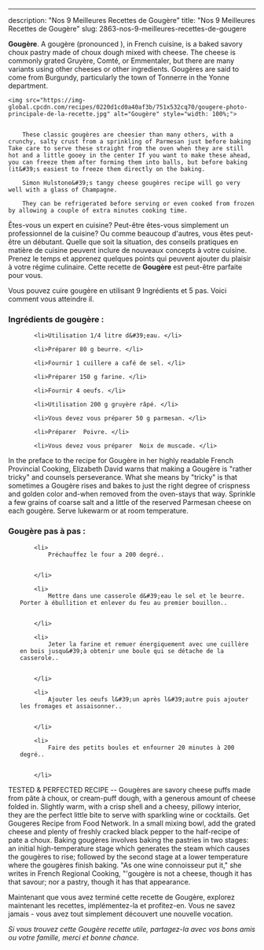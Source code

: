 ---
description: "Nos 9 Meilleures Recettes de Gougère"
title: "Nos 9 Meilleures Recettes de Gougère"
slug: 2863-nos-9-meilleures-recettes-de-gougere

<p>
	<strong>Gougère</strong>. 
	A gougère (pronounced ), in French cuisine, is a baked savory choux pastry made of choux dough mixed with cheese. The cheese is commonly grated Gruyère, Comté, or Emmentaler, but there are many variants using other cheeses or other ingredients. Gougères are said to come from Burgundy, particularly the town of Tonnerre in the Yonne department.
</p>
<p>
	
	<img src="https://img-global.cpcdn.com/recipes/0220d1cd0a40af3b/751x532cq70/gougere-photo-principale-de-la-recette.jpg" alt="Gougère" style="width: 100%;">
	
	
		These classic gougères are cheesier than many others, with a crunchy, salty crust from a sprinkling of Parmesan just before baking Take care to serve these straight from the oven when they are still hot and a little gooey in the center If you want to make these ahead, you can freeze them after forming them into balls, but before baking (it&#39;s easiest to freeze them directly on the baking.
	
		Simon Hulstone&#39;s tangy cheese gougères recipe will go very well with a glass of Champagne.
	
		They can be refrigerated before serving or even cooked from frozen by allowing a couple of extra minutes cooking time.
	
</p>

Êtes-vous un expert en cuisine? Peut-être êtes-vous simplement un professionnel de la cuisine? Ou comme beaucoup d'autres, vous êtes peut-être un débutant. Quelle que soit la situation, des conseils pratiques en matière de cuisine peuvent inclure de nouveaux concepts à votre cuisine. Prenez le temps et apprenez quelques points qui peuvent ajouter du plaisir à votre régime culinaire. Cette recette de <strong> Gougère </strong> est peut-être parfaite pour vous.

<!--inarticleads1-->

Vous pouvez cuire gougère en utilisant 9 Ingrédients et 5 pas. Voici comment vous atteindre il.

<h3>Ingrédients de gougère :</h3>

<ol>
	
		<li>Utilisation 1/4 litre d&#39;eau. </li>
	
		<li>Préparer 80 g beurre. </li>
	
		<li>Fournir 1 cuillere a café de sel. </li>
	
		<li>Préparer 150 g farine. </li>
	
		<li>Fournir 4 oeufs. </li>
	
		<li>Utilisation 200 g gruyère râpé. </li>
	
		<li>Vous devez vous préparer 50 g parmesan. </li>
	
		<li>Préparer  Poivre. </li>
	
		<li>Vous devez vous préparer  Noix de muscade. </li>
	
</ol>

In the preface to the recipe for Gougère in her highly readable French Provincial Cooking, Elizabeth David warns that making a Gougère is &#34;rather tricky&#34; and counsels perseverance. What she means by &#34;tricky&#34; is that sometimes a Gougère rises and bakes to just the right degree of crispness and golden color and-when removed from the oven-stays that way. Sprinkle a few grains of coarse salt and a little of the reserved Parmesan cheese on each gougère. Serve lukewarm or at room temperature. 

<!--inarticleads2-->

<h3>Gougère pas à pas :</h3>

<ol>
	
		<li>
			Préchauffez le four a 200 degré..
			
			
		</li>
	
		<li>
			Mettre dans une casserole d&#39;eau le sel et le beurre. Porter à ébullition et enlever du feu au premier bouillon..
			
			
		</li>
	
		<li>
			Jeter la farine et remuer énergiquement avec une cuillère en bois jusqu&#39;à obtenir une boule qui se détache de la casserole..
			
			
		</li>
	
		<li>
			Ajouter les oeufs l&#39;un après l&#39;autre puis ajouter les fromages et assaisonner..
			
			
		</li>
	
		<li>
			Faire des petits boules et enfourner 20 minutes à 200 degré..
			
			
		</li>
	
</ol>

TESTED &amp; PERFECTED RECIPE -- Gougères are savory cheese puffs made from pâte à choux, or cream-puff dough, with a generous amount of cheese folded in. Slightly warm, with a crisp shell and a cheesy, pillowy interior, they are the perfect little bite to serve with sparkling wine or cocktails. Get Gougeres Recipe from Food Network. In a small mixing bowl, add the grated cheese and plenty of freshly cracked black pepper to the half-recipe of pate a choux. Baking gougères involves baking the pastries in two stages: an initial high-temperature stage which generates the steam which causes the gougères to rise; followed by the second stage at a lower temperature where the gougères finish baking. &#34;As one wine connoisseur put it,&#34; she writes in French Regional Cooking, &#34;&#39;gougère is not a cheese, though it has that savour; nor a pastry, though it has that appearance. 

<!--inarticleads1-->

<p>
Maintenant que vous avez terminé cette recette de Gougère, explorez maintenant les recettes, implémentez-la et profitez-en. Vous ne savez jamais - vous avez tout simplement découvert une nouvelle vocation.
</p>

<p>
<i>Si vous trouvez cette Gougère recette utile, partagez-la avec vos bons amis ou votre famille, merci et bonne chance.</i>
</p>
